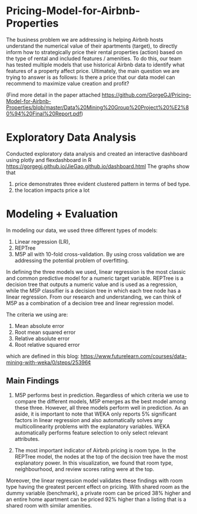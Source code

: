 # Pricing-Model-for-Airbnb-Properties
The business problem we are addressing is helping Airbnb hosts understand the numerical value of their apartments (target), to directly inform how to strategically price their rental properties (action) based on the type of rental and included features / amenities. To do this, our team has tested multiple models that use historical Airbnb data to identify what features of a property affect price. Ultimately, the main question we are trying to answer is as follows: Is there a price that our data model can recommend to maximize value creation and profit? 

(Find more detail in the paper attached https://github.com/GorgeGJ/Pricing-Model-for-Airbnb-Properties/blob/master/Data%20Mining%20Group%20Project%20%E2%80%94%20Final%20Report.pdf)

# Exploratory Data Analysis

Conducted exploratory data analysis and created an interactive dashboard using plotly and flexdashboard in R
https://gorgegj.github.io/JieGao.github.io/dashboard.html
The graphs show that 
1. price demonstrates three evident clustered pattern in terms of bed type.
2. the location impacts price a lot

# Modeling + Evaluation

In modeling our data, we used three different types of models: 
1. Linear regression (LR),
2. REPTree
3. M5P
all with 10-fold cross-validation. By using cross validation we are addressing the potential problem of overfitting. 

In defining the three models we used, linear regression is the most classic and common predictive model for a numeric target variable. REPTree is a decision tree that outputs a numeric value and is used as a regression, while the M5P classifier is a decision tree in which each tree node has a linear regression. From our research and understanding, we can think of M5P as a combination of a decision tree and linear regression model.

The criteria we using are: 

1. Mean absolute error
2. Root mean squared error
3. Relative absolute error
4. Root relative squared error

which are defined in this blog: https://www.futurelearn.com/courses/data-mining-with-weka/0/steps/25396¢

## Main Findings
1. M5P performs best in prediction. 
Regardless of which criteria we use to compare the different models, M5P emerges as the best model among these three. However, all three models perform well in prediction. As an aside, it is important to note that WEKA only reports 5% significant factors in linear regression and also automatically solves any multicollinearity problems with the explanatory variables. WEKA automatically performs feature selection to only select relevant attributes.

2. The most important indicator of Airbnb pricing is room type.
In the REPTree model, the nodes at the top of the decision tree have the most explanatory power. In this visualization, we found that room type, neighbourhood, and review scores rating were at the top.

Moreover, the linear regression model validates these findings with room type having the greatest percent effect on pricing. With shared room as the dummy variable (benchmark), a private room can be priced 38% higher and an entire home apartment can be priced 92% higher than a listing that is a shared room with similar amenities. 
